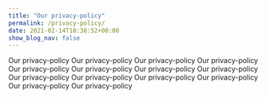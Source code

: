 ```yaml
---
title: "Our privacy-policy"
permalink: /privacy-policy/
date: 2021-02-14T18:38:52+00:00
show_blog_nav: false
---
```


Our privacy-policy Our privacy-policy Our privacy-policy Our privacy-policy Our privacy-policy Our privacy-policy Our privacy-policy Our privacy-policy Our privacy-policy Our privacy-policy Our privacy-policy Our privacy-policy Our privacy-policy Our privacy-policy 